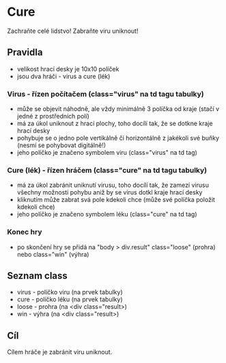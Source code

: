 # Cure
Zachraňte celé lidstvo! Zabraňte viru uniknout!

## Pravidla
- velikost hrací desky je 10x10 políček
- jsou dva hráči - virus a cure (lék)
### Virus - řízen počítačem (class="virus" na td tagu tabulky)
- může se objevit náhodně, ale vždy minimálně 3 políčka od kraje (stačí v jedné z prostředních polí)
- má za úkol uniknout z hrací plochy, toho docílí tak, že se dotkne kraje hrací desky
- pohybuje se o jedno pole vertikálně či horizontálně z jakékoli své buňky (nesmí se pohybovat digitálně!)
- jeho políčko je značeno symbolem viru (class="virus" na td tag)
### Cure (lék) - řízen hráčem (class="cure" na td tagu tabulky)
- má za úkol zabránit uniknutí virusu, toho docílí tak, že zamezí virusu všechny možnosti pohybu aniž by se virus dotkl kraje hrací desky
- kliknutím může zabrat svá pole kdekoli chce (může své políčka položit kdekoli chce)
- jeho políčko je značeno symbolem léku (class="cure" na td tag)
### Konec hry
- po skončení hry se přidá na "body > div.result" class="loose" (prohra) nebo class="win" (výhra)

## Seznam class
- virus - políčko viru (na <td> prvek tabulky)
- cure - políčko léku (na <td> prvek tabulky)
- loose - prohra (na <div class="result>)
- win - výhra (na <div class="result>)

## Cíl
Cílem hráče je zabránit viru uniknout.

